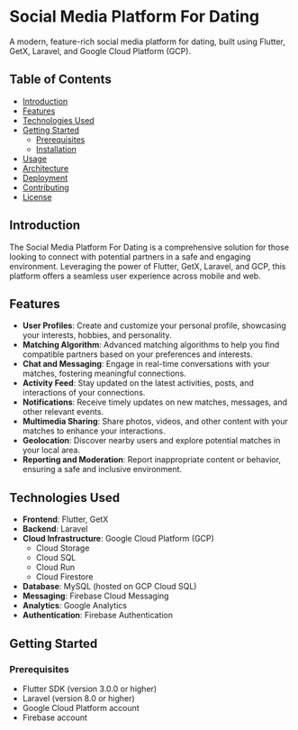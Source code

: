 # Social Media Platform For Dating

A modern, feature-rich social media platform for dating, built using Flutter, GetX, Laravel, and Google Cloud Platform (GCP).

## Table of Contents

- [Introduction](#introduction)
- [Features](#features)
- [Technologies Used](#technologies-used)
- [Getting Started](#getting-started)
  - [Prerequisites](#prerequisites)
  - [Installation](#installation)
- [Usage](#usage)
- [Architecture](#architecture)
- [Deployment](#deployment)
- [Contributing](#contributing)
- [License](#license)

## Introduction

The Social Media Platform For Dating is a comprehensive solution for those looking to connect with potential partners in a safe and engaging environment. Leveraging the power of Flutter, GetX, Laravel, and GCP, this platform offers a seamless user experience across mobile and web.

## Features

- **User Profiles**: Create and customize your personal profile, showcasing your interests, hobbies, and personality.
- **Matching Algorithm**: Advanced matching algorithms to help you find compatible partners based on your preferences and interests.
- **Chat and Messaging**: Engage in real-time conversations with your matches, fostering meaningful connections.
- **Activity Feed**: Stay updated on the latest activities, posts, and interactions of your connections.
- **Notifications**: Receive timely updates on new matches, messages, and other relevant events.
- **Multimedia Sharing**: Share photos, videos, and other content with your matches to enhance your interactions.
- **Geolocation**: Discover nearby users and explore potential matches in your local area.
- **Reporting and Moderation**: Report inappropriate content or behavior, ensuring a safe and inclusive environment.

## Technologies Used

- **Frontend**: Flutter, GetX
- **Backend**: Laravel
- **Cloud Infrastructure**: Google Cloud Platform (GCP)
  - Cloud Storage
  - Cloud SQL
  - Cloud Run
  - Cloud Firestore
- **Database**: MySQL (hosted on GCP Cloud SQL)
- **Messaging**: Firebase Cloud Messaging
- **Analytics**: Google Analytics
- **Authentication**: Firebase Authentication

## Getting Started

### Prerequisites

- Flutter SDK (version 3.0.0 or higher)
- Laravel (version 8.0 or higher)
- Google Cloud Platform account
- Firebase account

